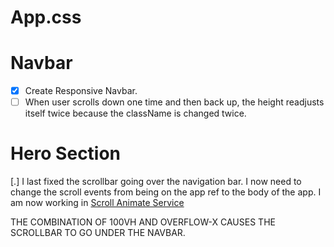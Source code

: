 # App.css

# Navbar

- [x] Create Responsive Navbar.
- [ ] When user scrolls down one time and then back up, the height readjusts itself twice because the className is changed twice.

# Hero Section

[.] I last fixed the scrollbar going over the navigation bar. I now need to change the scroll events from being on the app ref to the body of the app. I am now working in [Scroll Animate Service](../src/services/scrollAnimationService.js)

THE COMBINATION OF 100VH AND OVERFLOW-X CAUSES THE SCROLLBAR TO GO UNDER THE NAVBAR.
